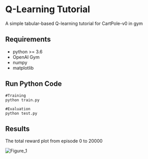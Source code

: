 # Q-Learning Tutorial

A simple tabular-based Q-learning tutorial for CartPole-v0 in gym

## Requirements

- python >= 3.6
- OpenAI Gym
- numpy
- matplotlib

## Run Python Code

```
#Training
python train.py

#Evaluation
python test.py
```

## Results

The total reward plot from episode 0 to 20000

![Figure_1](https://user-images.githubusercontent.com/19603151/144081337-8d74ca3b-6054-4ee2-9515-1191e9aa6fca.png)
